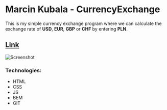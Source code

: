 # Marcin Kubala - CurrencyExchange

This is my simple currency exchange program where we can calculate the exchange rate of **USD**, **EUR**, **GBP** or **CHF** by entering **PLN**.

## [Link](https://m4rti89.github.io/CurrencyExchange/)

![Screenshot](https://iili.io/HT0VTQf.png)

### Technologies:
- HTML
- CSS
- JS
- BEM
- GIT